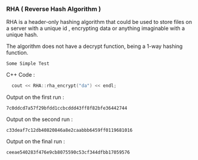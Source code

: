 ### RHA ( Reverse Hash Algorithm )

RHA is a header-only hashing algorithm that could be used to store files on a server with a unique id , encrypting data or anything imaginable with a unique hash.

The algorithm does not have a decrypt function, being a 1-way hashing function.

``Some Simple Test``

C++ Code : 

```cpp
  cout << RHA::rha_encrypt("da") << endl;
```

Output on the first run :

``` 7c0ddcd7a57f29bfdd1ccbcddd43ff8f82bfe36442744 ```

Output on the second run : 

``` c33deaf7c12db40820846a8e2caabbb6459ff0119681016 ```

Output on the final run :

``` ceeae540283f476e9cb8075590c53cf344dfbb17059576 ```
